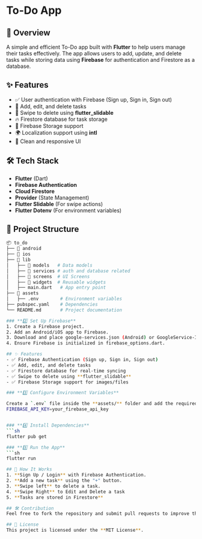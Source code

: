 # To-Do App

## 📌 Overview
A simple and efficient To-Do app built with **Flutter** to help users manage their tasks effectively. The app allows users to add, update, and delete tasks while storing data using **Firebase** for authentication and Firestore as a database.

## ✨ Features
- ✅ User authentication with Firebase (Sign up, Sign in, Sign out)
- 📝 Add, edit, and delete tasks
- 🔄 Swipe to delete using **flutter_slidable**
- 🔥 Firestore database for task storage
- 📂 Firebase Storage support
- 🌍 Localization support using **intl**
- 🎨 Clean and responsive UI

## 🛠️ Tech Stack
- **Flutter** (Dart)
- **Firebase Authentication**
- **Cloud Firestore**
- **Provider** (State Management)
- **Flutter Slidable** (For swipe actions)
- **Flutter Dotenv** (For environment variables)

## 📂 Project Structure
```sh
📦 to_do
├── 📂 android
├── 📂 ios
├── 📂 lib
│   ├── 📂 models   # Data models
│   ├── 📂 services # auth and database related
│   ├── 📂 screens  # UI Screens
│   ├── 📂 widgets  # Reusable widgets
│   ├── main.dart   # App entry point
├── 📂 assets
│   ├── .env        # Environment variables
├── pubspec.yaml    # Dependencies
└── README.md       # Project documentation

### **2️⃣ Set Up Firebase**
1. Create a Firebase project.
2. Add an Android/iOS app to Firebase.
3. Download and place google-services.json (Android) or GoogleService-Info.plist (iOS) in the respective directories.
4. Ensure Firebase is initialized in firebase_options.dart.

## ✨ Features
- ✅ Firebase Authentication (Sign up, Sign in, Sign out)
- ✅ Add, edit, and delete tasks
- ✅ Firestore database for real-time syncing
- ✅ Swipe to delete using **flutter_slidable**
- ✅ Firebase Storage support for images/files

### **3️⃣ Configure Environment Variables**

Create a `.env` file inside the **assets/** folder and add the required API keys:
FIREBASE_API_KEY=your_firebase_api_key


### **4️⃣ Install Dependencies**
```sh
flutter pub get

### **5️⃣ Run the App**
```sh
flutter run

## 🚀 How It Works
1. **Sign Up / Login** with Firebase Authentication.
2. **Add a new task** using the "+" button.
3. **Swipe left** to delete a task.
4. **Swipe Right** to Edit and Delete a task 
5. **Tasks are stored in Firestore**

## 🛠️ Contribution
Feel free to fork the repository and submit pull requests to improve the app! 🚀

## 📜 License
This project is licensed under the **MIT License**.
